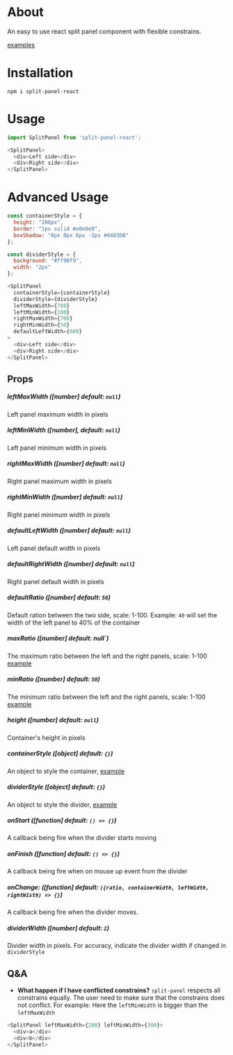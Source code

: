 

# About

An easy to use react split panel component with flexible constrains. 

[examples](https://bnbarak.github.io/split-panel)

# Installation

`npm i split-panel-react`

# Usage

```javascript
import SplitPanel from 'split-panel-react';
```

```javascript
<SplitPanel>
  <div>Left side</div>
  <div>Right side</div>
</SplitPanel>
```

# Advanced Usage

```javascript
const containerStyle = {
  height: "200px",
  border: "1px solid #e0e0e0",
  boxShadow: "0px 0px 6px -3px #8483DB"
};

const dividerStyle = {
  background: "#ff90f9",
  width: "2px"
};

<SplitPanel
  containerStyle={containerStyle}
  dividerStyle={dividerStyle}
  leftMaxWidth={700}
  leftMinWidth={100}
  rightMaxWidth={700}
  rightMinWidth={50}
  defaultLeftWidth={600}
>
  <div>Left side</div>
  <div>Right side</div>
</SplitPanel>
```

## Props

##### leftMaxWidth ([number] default: `null`)

Left panel maximum width in pixels

##### leftMinWidth ([number], default: `null`)

Left panel minimum width in pixels

##### rightMaxWidth ([number] default: `null`)

Right panel maximum width in pixels

##### rightMinWidth ([number] default: `null`)

Right panel minimum width in pixels

##### defaultLeftWidth ([number] default: `null`)

Left panel default width in pixels

##### defaultRightWidth ([number] default: `null`)

Right panel default width in pixels

##### defaultRatio ([number] default: `50`)

Default ration between the two side, scale: 1-100.
Example: `40` will set the width of the left panel to 40% of the container

##### maxRatio ([number] default: null`)

The maximum ratio between the left and the right panels, scale: 1-100 [example](https://bnbarak.github.io/split-panel/?path=/story/constrains--min-ratio)

##### minRatio ([number] default: `50`)

The minimum ratio between the left and the right panels, scale: 1-100 [example](https://bnbarak.github.io/split-panel/?path=/story/constrains--max-ratio)

##### height ([number] default: `null`)

Container's height in pixels

##### containerStyle ([object] default: `{}`)

An object to style the container, [example](https://bnbarak.github.io/split-panel/?path=/story/style--container)

##### dividerStyle ([object] default: `{}`)

An object to style the divider, [example](https://bnbarak.github.io/split-panel/?path=/story/style--divider)

##### onStart ([function] default: `() => {}`)

A callback being fire when the divider starts moving

##### onFinish ([function] default: `() => {}`)

A callback being fire when on mouse up event from the divider

##### onChange: ([function] default: `({ratio, containerWidth, leftWidth, rightWisth) => {}`)

A callback being fire when the divider moves.

##### dividerWidth ([number] default: `2`)

Divider width in pixels. For accuracy, indicate the divider width if changed in `dividerStyle`


## Q&A

- **What happen if I have conflicted constrains?**
  `split-panel` respects all constrains equally. The user need to make sure that the constrains does not conflict. For example:
  Here the `leftMinWidth` is bigger than the `leftMaxWidth`

```javascript
<SplitPanel leftMaxWidth={200} leftMinWidth={300}>
  <div>a</div>
  <div>b</div>
</SplitPanel>
```

